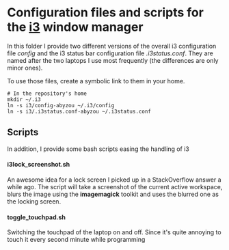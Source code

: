 # Configuration files and scripts for the [i3](https://i3wm.org/) window manager

In this folder I provide two different versions of the overall i3 configuration file *config* and the i3 status bar configuration file *.i3status.conf*. They are named after the two laptops I use most frequently (the differences are only minor ones). 

To use those files, create a symbolic link to them in your home.

```
# In the repository's home
mkdir ~/.i3
ln -s i3/config-abyzou ~/.i3/config
ln -s i3/.i3status.conf-abyzou ~/.i3status.conf
```

## Scripts

In addition, I provide some bash scripts easing the handling of i3

#### i3lock_screenshot.sh

An awesome idea for a lock screen I picked up in a StackOverflow answer a while ago. The script will take a screenshot of the current active workspace, blurs the image using the **imagemagick** toolkit and uses the blurred one as the locking screen.

#### toggle_touchpad.sh

Switching the touchpad of the laptop on and off. Since it's quite annoying to touch it every second minute while programming
